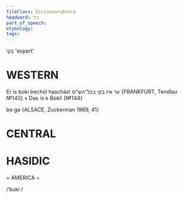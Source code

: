 ```yaml
---
fileClass: DictionaryEntry
headword: בקי
part_of_speech: 
etymology: 
tags: 
---
```

בקי
'expert'

WESTERN
========

Er is boki bechól haschás!  ער איז בקי בכל־הש"ס
{FRANKFURT, Tendlau №140}
	•	Das is e Boki! {№144}

boːgə {ALSACE, Zuckerman 1969, 41}

CENTRAL
========

HASIDIC
=======
= AMERICA = 

/ˈbukiˑ/